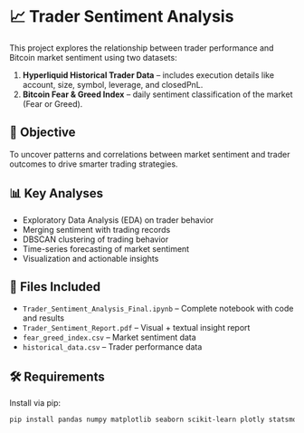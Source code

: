 # 📈 Trader Sentiment Analysis

This project explores the relationship between trader performance and Bitcoin market sentiment using two datasets:
1. **Hyperliquid Historical Trader Data** – includes execution details like account, size, symbol, leverage, and closedPnL.
2. **Bitcoin Fear & Greed Index** – daily sentiment classification of the market (Fear or Greed).

## 🧠 Objective
To uncover patterns and correlations between market sentiment and trader outcomes to drive smarter trading strategies.

## 📊 Key Analyses
- Exploratory Data Analysis (EDA) on trader behavior
- Merging sentiment with trading records
- DBSCAN clustering of trading behavior
- Time-series forecasting of market sentiment
- Visualization and actionable insights

## 📁 Files Included
- `Trader_Sentiment_Analysis_Final.ipynb` – Complete notebook with code and results
- `Trader_Sentiment_Report.pdf` – Visual + textual insight report
- `fear_greed_index.csv` – Market sentiment data
- `historical_data.csv` – Trader performance data

## 🛠️ Requirements

Install via pip:
```bash
pip install pandas numpy matplotlib seaborn scikit-learn plotly statsmodels openpyxl
